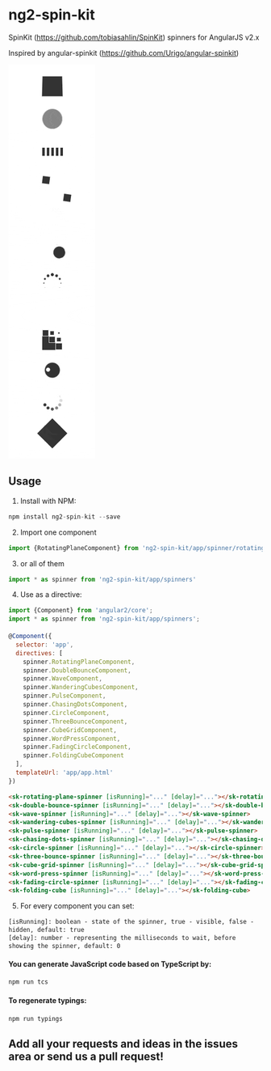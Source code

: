 ng2-spin-kit
===============

SpinKit (https://github.com/tobiasahlin/SpinKit) spinners for AngularJS v2.x

Inspired by angular-spinkit (https://github.com/Urigo/angular-spinkit)

![ng2-spin-kit](ng2-spin-kit.gif?raw=true "ng2-spin-kit")

## Usage
1. Install with NPM:
  ```javascript
  npm install ng2-spin-kit --save
  ```

2. Import one component
  ```javascript
  import {RotatingPlaneComponent} from 'ng2-spin-kit/app/spinner/rotating-plane/rotating-plane.component'
  ```

3. or all of them
  ```javascript
  import * as spinner from 'ng2-spin-kit/app/spinners'
  ```
  
4. Use as a directive:
  ```javascript
  import {Component} from 'angular2/core';
  import * as spinner from 'ng2-spin-kit/app/spinners';
  
  @Component({
    selector: 'app',
    directives: [
      spinner.RotatingPlaneComponent,
      spinner.DoubleBounceComponent,
      spinner.WaveComponent,
      spinner.WanderingCubesComponent,
      spinner.PulseComponent,
      spinner.ChasingDotsComponent,
      spinner.CircleComponent,
      spinner.ThreeBounceComponent,
      spinner.CubeGridComponent,
      spinner.WordPressComponent,
      spinner.FadingCircleComponent,
      spinner.FoldingCubeComponent
    ],
    templateUrl: 'app/app.html'
  })
  ```

  ```html
  <sk-rotating-plane-spinner [isRunning]="..." [delay]="..."></sk-rotating-plane-spinner>
  <sk-double-bounce-spinner [isRunning]="..." [delay]="..."></sk-double-bounce-spinner>
  <sk-wave-spinner [isRunning]="..." [delay]="..."></sk-wave-spinner>
  <sk-wandering-cubes-spinner [isRunning]="..." [delay]="..."></sk-wandering-cubes-spinner>
  <sk-pulse-spinner [isRunning]="..." [delay]="..."></sk-pulse-spinner>
  <sk-chasing-dots-spinner [isRunning]="..." [delay]="..."></sk-chasing-dots-spinner>
  <sk-circle-spinner [isRunning]="..." [delay]="..."></sk-circle-spinner>
  <sk-three-bounce-spinner [isRunning]="..." [delay]="..."></sk-three-bounce-spinner>
  <sk-cube-grid-spinner [isRunning]="..." [delay]="..."></sk-cube-grid-spinner>
  <sk-word-press-spinner [isRunning]="..." [delay]="..."></sk-word-press-spinner>
  <sk-fading-circle-spinner [isRunning]="..." [delay]="..."></sk-fading-circle-spinner>
  <sk-folding-cube [isRunning]="..." [delay]="..."></sk-folding-cube>
  ```

5. For every component you can set:
  ```
  [isRunning]: boolean - state of the spinner, true - visible, false - hidden, default: true
  [delay]: number - representing the milliseconds to wait, before showing the spinner, default: 0
  ```
  
#### You can generate JavaScript code based on TypeScript by:
  ```javascript
  npm run tcs
  ```
  
#### To regenerate typings:
  ```javascript
  npm run typings
  ```
  
## Add all your requests and ideas in the issues area or send us a pull request!
